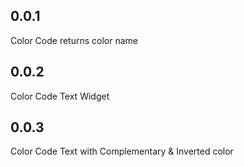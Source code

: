 ## 0.0.1

Color Code returns color name

## 0.0.2

Color Code Text Widget

## 0.0.3

Color Code Text with Complementary & Inverted color
